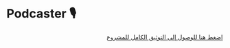 # Podcaster 🎙️

<div dir="rtl">

[اضغط هنا للوصول إلى التوثيق الكامل للمشروع](https://docs.google.com/document/d/1u4Y_aYTLEjl0ogWUQSIY5Qzn5aWAMStWQfStxei8UYY/edit?usp=sharing)

</div>
